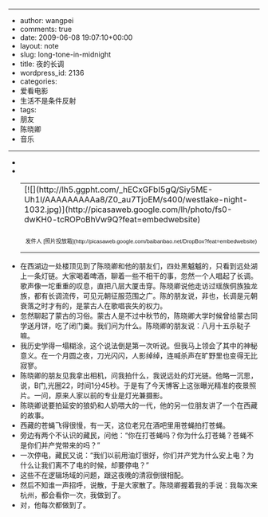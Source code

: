 - --
- author: wangpei
- comments: true
- date: 2009-06-08 19:07:10+00:00
- layout: note
- slug: long-tone-in-midnight
- title: 夜的长调
- wordpress_id: 2136
- categories:
- 爱看电影
- 生活不是条件反射
- tags:
- 朋友
- 陈晓卿
- 音乐
- --
- <table style="width:auto;" ><tr >
- <td >[![](http://lh5.ggpht.com/_hECxGFbI5gQ/Siy5ME-Uh1I/AAAAAAAAAa8/Z0_au7TjoEM/s400/westlake-night-1032.jpg)](http://picasaweb.google.com/lh/photo/fs0-dwKH0-tcROPoBhVw9Q?feat=embedwebsite)
- </td></tr><tr >
- <td style="font-family:arial,sans-serif; font-size:11px; text-align:right" >发件人 [照片投放箱](http://picasaweb.google.com/baibanbao.net/DropBox?feat=embedwebsite)
- </td></tr></table>
- 在西湖边一处楼顶见到了陈晓卿和他的朋友们，四处黑魆魆的，只看到远处湖上一条灯链。大家喝着啤酒，聊着一些不相干的事，忽然一个人唱起了长调。歌声像一坨重重的叹息，直把八层大厦击穿。陈晓卿说他走访过瑶族侗族独龙族，都有长调流传，可见元朝征服范围之广。陈的朋友说，非也，长调是元朝衰落之时才有的，是蒙古人在歌唱丧失的权力。
- 忽然聊起了蒙古的习俗。蒙古人是不过中秋节的，陈晓卿大学时候曾给蒙古同学送月饼，吃了闭门羹。我们问为什么。陈晓卿的朋友说：八月十五杀鞑子嘛。
- 我历史学得一塌糊涂，这个说法倒是第一次听说。但我马上领会了其中的神秘意义。在一个月圆之夜，刀光闪闪，人影绰绰，连喊杀声在旷野里也变得无比寂寥。
- 陈晓卿的朋友见我拿出相机，问我拍什么，我说远处的灯光链。他略一沉思，说，B门,光圈22，时间1分45秒。于是有了今天博客上这张曝光精准的夜景照片。一问，原来人家以前的专业是灯光兼摄影。
- 陈晓卿说要拍延安的狼奶和人奶喂大的一代，他的另一位朋友讲了一个在西藏的故事。
- 西藏的苍蝇飞得很慢，有一天，这位老兄在酒吧里用苍蝇拍打苍蝇。
- 旁边有两个不认识的藏民，问他：“你在打苍蝇吗？你为什么打苍蝇？苍蝇不是你们并产党带来的吗？”
- 一次停电，藏民又说：“我们以前用油灯很好，你们并产党为什么安上电？为什么让我们离不了电的时候，却要停电？”
- 这些不在逻辑场域的问题，跟这夜晚的清寂倒很相配。
- 然后不知谁一声招呼，说散，于是大家散了。陈晓卿握着我的手说：我每次来杭州，都会看你一次，我做到了。
- 对，他每次都做到了。
